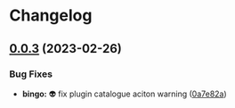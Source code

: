 # Changelog

## [0.0.3](https://github.com/AnzhiZhang/MCDReforgedPlugins/compare/bingo-0.0.2...bingo-v0.0.3) (2023-02-26)


### Bug Fixes

* **bingo:** 👽️ fix plugin catalogue aciton warning ([0a7e82a](https://github.com/AnzhiZhang/MCDReforgedPlugins/commit/0a7e82abeded3127bd3180ecf06d193bafc6be07))
